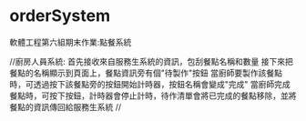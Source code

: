 # orderSystem
軟體工程第六組期末作業:點餐系統

//廚房人員系統:
首先接收來自服務生系統的資訊，包刮餐點名稱和數量
接下來把餐點的名稱顯示到頁面上，餐點資訊旁有個"待製作"按鈕
當廚師要製作該餐點時，可透過按下該餐點旁的按鈕開始計時器，按鈕名稱會變成"完成"
當廚師完成餐點時，可按下按鈕，計時器會停止計時，待作清單會將已完成的餐點移除，並將餐點的資訊傳回給服務生系統
//
